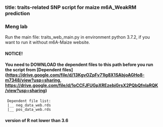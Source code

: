 ### title: traits-related SNP script for maize m6A_WeakRM prediction
### Meng lab

Run the main file: traits_web_main.py in environment python 3.7.2, if you want to run it without m6A-Maize website.
#### NOTICE!
#### You need to DOWNLOAD the dependent files to this path before you run the script from [Dependent files](https://drive.google.com/file/d/13KgvOZpFv71Ig8X1SAbjoAGHo8-m7348/view?usp=sharing, https://drive.google.com/file/d/1oCCFJFUGpXREzebjGrsX2PQbQfnIaRQK/view?usp=sharing)
     Dependent file list:
     |__ neg_data_web.rds
     |__ pos_data_web.rds
#### version of R not lower than 3.6
